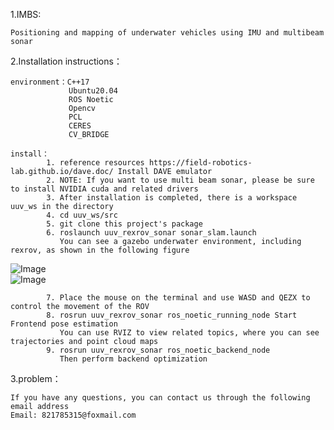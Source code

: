 1.IMBS: 
    
    Positioning and mapping of underwater vehicles using IMU and multibeam sonar

2.Installation instructions：

    environment：C++17
                 Ubuntu20.04
                 ROS Noetic
                 Opencv
                 PCL
                 CERES
                 CV_BRIDGE
    
    install：
            1. reference resources https://field-robotics-lab.github.io/dave.doc/ Install DAVE emulator
            2. NOTE: If you want to use multi beam sonar, please be sure to install NVIDIA cuda and related drivers
            3. After installation is completed, there is a workspace uuv_ws in the directory
            4. cd uuv_ws/src
            5. git clone this project's package
            6. roslaunch uuv_rexrov_sonar sonar_slam.launch
               You can see a gazebo underwater environment, including rexrov, as shown in the following figure
![Image](https://github.com/StarTeardrop/uuv_rexrov_sonar/1.png)\
![Image](https://github.com/StarTeardrop/uuv_rexrov_sonar/2.png)

            7. Place the mouse on the terminal and use WASD and QEZX to control the movement of the ROV
            8. rosrun uuv_rexrov_sonar ros_noetic_running_node Start Frontend pose estimation
               You can use RVIZ to view related topics, where you can see trajectories and point cloud maps
            9. rosrun uuv_rexrov_sonar ros_noetic_backend_node
               Then perform backend optimization

3.problem：

    If you have any questions, you can contact us through the following email address
    Email: 821785315@foxmail.com
